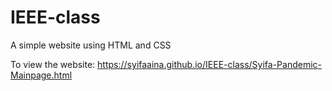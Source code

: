 # IEEE-class
A simple website using HTML and CSS

To view the website:
https://syifaaina.github.io/IEEE-class/Syifa-Pandemic-Mainpage.html
